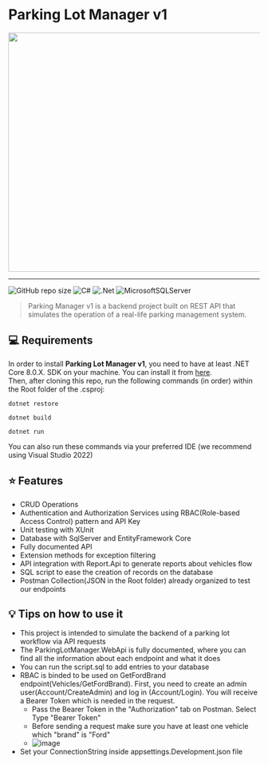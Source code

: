 <h1>Parking Lot Manager v1</h1>

<img src="https://i.imgur.com/ektThjj.png" width="640px" height="480px"></img>

<hr>


![GitHub repo size](https://img.shields.io/github/repo-size/matheusarb/ParkingLotManager?style=for-the-badge)
![C#](https://img.shields.io/badge/c%23-%23239120.svg?style=for-the-badge&logo=csharp&logoColor=white)
![.Net](https://img.shields.io/badge/.NET-5C2D91?style=for-the-badge&logo=.net&logoColor=white)
![MicrosoftSQLServer](https://img.shields.io/badge/Microsoft%20SQL%20Server-CC2927?style=for-the-badge&logo=microsoft%20sql%20server&logoColor=white)

> Parking Manager v1 is a backend project built on REST API that simulates the operation of a real-life parking management system.


## 💻 Requirements
In order to install <b>Parking Lot Manager v1</b>, you need to have at least .NET Core 8.0.X. SDK on your machine. You can install it from <a href="https://dotnet.microsoft.com/en-us/download/dotnet" target="_blank">here</a>.<br>
Then, after cloning this repo, run the following commands (in order) within the Root folder of the .csproj:
```
dotnet restore
```
```
dotnet build
```
```
dotnet run
```
You can also run these commands via your preferred IDE (we recommend using Visual Studio 2022)

## :star: Features
+ CRUD Operations
+ Authentication and Authorization Services using RBAC(Role-based Access Control) pattern and API Key
+ Unit testing with XUnit
+ Database with SqlServer and EntityFramework Core
+ Fully documented API 
+ Extension methods for exception filtering
+ API integration with Report.Api to generate reports about vehicles flow
+ SQL script to ease the creation of records on the database
+ Postman Collection(JSON in the Root folder) already organized to test our endpoints

## :bulb: Tips on how to use it
* This project is intended to simulate the backend of a parking lot workflow via API requests
* The ParkingLotManager.WebApi is fully documented, where you can find all the information about each endpoint and what it does
* You can run the script.sql to add entries to your database
* RBAC is binded to be used on GetFordBrand endpoint(Vehicles/GetFordBrand). First, you need to create an admin user(Account/CreateAdmin) and log in (Account/Login). You will receive a Bearer Token which is needed in the request.
  * Pass the Bearer Token in the "Authorization" tab on Postman. Select Type "Bearer Token"
  * Before sending a request make sure you have at least one vehicle which "brand" is "Ford"
  * ![image](https://github.com/matheusarb/ParkingLotManager/assets/89713533/b39d016e-5ddb-42d4-ae5c-db2060c6ef65)
* Set your ConnectionString inside appsettings.Development.json file

